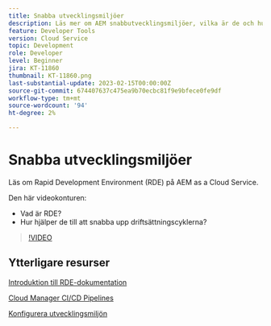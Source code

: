 ```yaml
---
title: Snabba utvecklingsmiljöer
description: Läs mer om AEM snabbutvecklingsmiljöer, vilka är de och hur de kan bidra till snabbare utveckling till driftsättningscykler.
feature: Developer Tools
version: Cloud Service
topic: Development
role: Developer
level: Beginner
jira: KT-11860
thumbnail: KT-11860.png
last-substantial-update: 2023-02-15T00:00:00Z
source-git-commit: 674407637c475ea9b70ecbc81f9e9bfece0fe9df
workflow-type: tm+mt
source-wordcount: '94'
ht-degree: 2%

---
```



# Snabba utvecklingsmiljöer

Läs om Rapid Development Environment (RDE) på AEM as a Cloud Service.

Den här videokonturen:

- Vad är RDE?
- Hur hjälper de till att snabba upp driftsättningscyklerna?

>[!VIDEO](https://video.tv.adobe.com/v/3414128/?quality=12&learn=on)

## Ytterligare resurser


[Introduktion till RDE-dokumentation](https://experienceleague.adobe.com/docs/experience-manager-cloud-service/content/implementing/developing/rapid-development-environments.html#introduction)

[Cloud Manager CI/CD Pipelines](https://experienceleague.adobe.com/docs/experience-manager-cloud-service/content/implementing/using-cloud-manager/cicd-pipelines/introduction-ci-cd-pipelines.html)

[Konfigurera utvecklingsmiljön](https://experienceleague.adobe.com/docs/experience-manager-learn/cloud-service/local-development-environment-set-up/development-tools.html)
